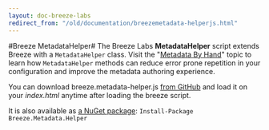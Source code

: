 ```yaml
---
layout: doc-breeze-labs
redirect_from: "/old/documentation/breezemetadata-helperjs.html"
---
```

#Breeze MetadataHelper#
The Breeze Labs **MetadataHelper** script extends Breeze with a `MetadataHelper` class. Visit the "[Metadata By Hand](/doc-js/metadata-by-hand#addTypeToStore)" topic to learn how `MetadataHelper` methods can reduce error prone repetition in your configuration and improve the metadata authoring experience.

You can download breeze.metadata-helper.js 
[from GitHub](https://github.com/Breeze/breeze.js.labs/blob/master/breeze.metadata-helper.js) and load it on your *index.html* anytime after loading the breeze script.

It is also available as [a NuGet package](https://www.nuget.org/packages/Breeze.Metadata.Helper/): `Install-Package Breeze.Metadata.Helper`